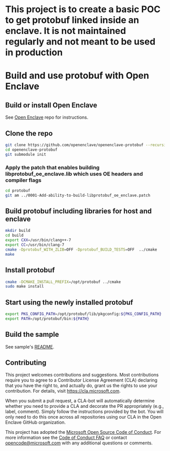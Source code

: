 # This project is to create a basic POC to get protobuf linked inside an enclave. It is not maintained regularly and not meant to be used in production

# Build and use protobuf with Open Enclave

## Build or install Open Enclave
See [Open Enclave](https://github.com/openenclave/openenclave) repo for instructions.

## Clone the repo

```bash
git clone https://github.com/openenclave/openenclave-protobuf --recursive
cd openenclave-protobuf
git submodule init
```
### Apply the patch that enables building libprotobuf_oe_enclave.lib which uses OE headers and compiler flags
```bash
cd protobuf
git am ../0001-Add-ability-to-build-libprotobuf_oe_enclave.patch
```
## Build protobuf including libraries for host and enclave

```bash
mkdir build
cd build
export CXX=/usr/bin/clang++-7
export CC=/usr/bin/clang-7
cmake -Dprotobuf_WITH_ZLIB=OFF -Dprotobuf_BUILD_TESTS=OFF  ../cmake
make
```

## Install protobuf

```bash
cmake -DCMAKE_INSTALL_PREFIX=/opt/protobuf ../cmake
sudo make install
```

## Start using the newly installed protobuf

```bash
export PKG_CONFIG_PATH=/opt/protobuf/lib/pkgconfig:${PKG_CONFIG_PATH}
export PATH=/opt/protobuf/bin:${PATH}
```

## Build the sample
See sample's [README](sample/README.md).


## Contributing

This project welcomes contributions and suggestions. Most contributions require you to
agree to a Contributor License Agreement (CLA) declaring that you have the right to,
and actually do, grant us the rights to use your contribution. For details, visit
https://cla.microsoft.com.

When you submit a pull request, a CLA-bot will automatically determine whether you need
to provide a CLA and decorate the PR appropriately (e.g., label, comment). Simply follow the
instructions provided by the bot. You will only need to do this once across all
repositories using our CLA in the Open Enclave GitHub organization.

This project has adopted the [Microsoft Open Source Code of Conduct](https://opensource.microsoft.com/codeofconduct/).
For more information see the [Code of Conduct FAQ](https://opensource.microsoft.com/codeofconduct/faq/)
or contact [opencode@microsoft.com](mailto:opencode@microsoft.com) with any additional questions or comments.
